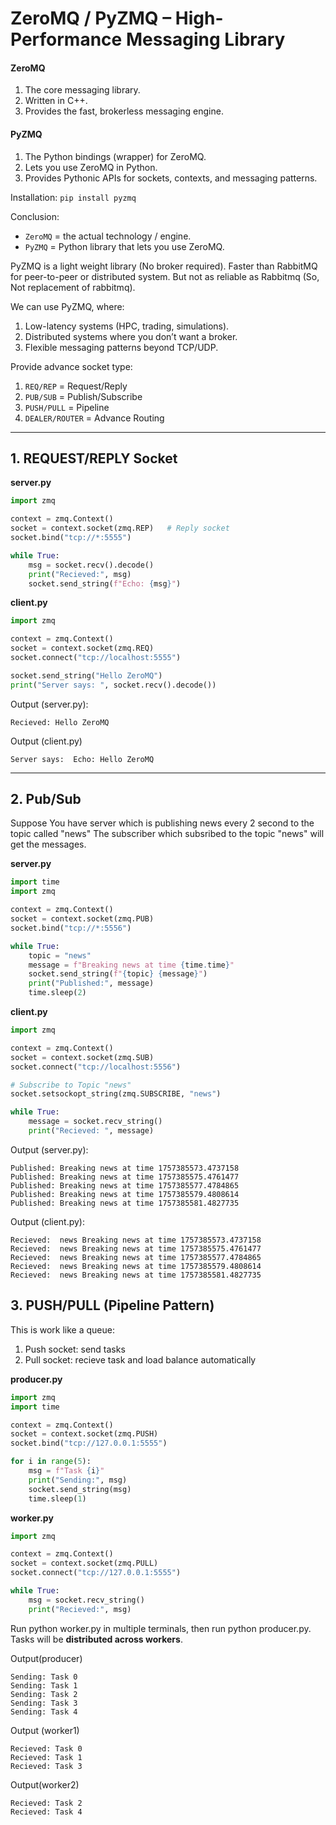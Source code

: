 # ZeroMQ / PyZMQ – High-Performance Messaging Library

#### ZeroMQ
1. The core messaging library.
2. Written in C++.
3. Provides the fast, brokerless messaging engine.

#### PyZMQ
1. The Python bindings (wrapper) for ZeroMQ.
2. Lets you use ZeroMQ in Python.
3. Provides Pythonic APIs for sockets, contexts, and messaging patterns.

Installation: `pip install pyzmq`

Conclusion:
- `ZeroMQ` = the actual technology / engine.
- `PyZMQ` = Python library that lets you use ZeroMQ.



PyZMQ is a light weight library (No broker required). Faster than RabbitMQ for peer-to-peer or distributed system.
But not as reliable as Rabbitmq (So, Not replacement of rabbitmq).

We can use PyZMQ, where:
1. Low-latency systems (HPC, trading, simulations).
2. Distributed systems where you don’t want a broker.
3. Flexible messaging patterns beyond TCP/UDP.

Provide advance socket type:
1. `REQ/REP` = Request/Reply
2. `PUB/SUB` = Publish/Subscribe
3. `PUSH/PULL` = Pipeline
4. `DEALER/ROUTER` = Advance Routing

---

## 1. REQUEST/REPLY Socket
**server.py**
```python
import zmq

context = zmq.Context()
socket = context.socket(zmq.REP)   # Reply socket
socket.bind("tcp://*:5555")

while True:
    msg = socket.recv().decode()
    print("Recieved:", msg)
    socket.send_string(f"Echo: {msg}")
```

**client.py**
```python
import zmq

context = zmq.Context()
socket = context.socket(zmq.REQ)
socket.connect("tcp://localhost:5555")

socket.send_string("Hello ZeroMQ")
print("Server says: ", socket.recv().decode())
```

Output (server.py):
```
Recieved: Hello ZeroMQ
```
Output (client.py)
```
Server says:  Echo: Hello ZeroMQ
```
---

## 2. Pub/Sub
Suppose You have server which is publishing news every 2 second to the topic called "news"
The subscriber which subsribed to the topic "news" will get the messages.

**server.py**
```python
import time
import zmq

context = zmq.Context()
socket = context.socket(zmq.PUB)
socket.bind("tcp://*:5556")

while True:
    topic = "news"
    message = f"Breaking news at time {time.time}"
    socket.send_string(f"{topic} {message}")
    print("Published:", message)
    time.sleep(2)
```
**client.py**
```python
import zmq

context = zmq.Context()
socket = context.socket(zmq.SUB)
socket.connect("tcp://localhost:5556")

# Subscribe to Topic "news"
socket.setsockopt_string(zmq.SUBSCRIBE, "news")

while True:
    message = socket.recv_string()
    print("Recieved: ", message)
```
Output (server.py):
```
Published: Breaking news at time 1757385573.4737158
Published: Breaking news at time 1757385575.4761477
Published: Breaking news at time 1757385577.4784865
Published: Breaking news at time 1757385579.4808614
Published: Breaking news at time 1757385581.4827735
```

Output (client.py):
```
Recieved:  news Breaking news at time 1757385573.4737158
Recieved:  news Breaking news at time 1757385575.4761477
Recieved:  news Breaking news at time 1757385577.4784865
Recieved:  news Breaking news at time 1757385579.4808614
Recieved:  news Breaking news at time 1757385581.4827735
```

## 3. PUSH/PULL (Pipeline Pattern)
This is work like a queue:
1. Push socket: send tasks
2. Pull socket: recieve task and load balance automatically

**producer.py**
```python
import zmq
import time

context = zmq.Context()
socket = context.socket(zmq.PUSH)
socket.bind("tcp://127.0.0.1:5555")

for i in range(5):
    msg = f"Task {i}"
    print("Sending:", msg)
    socket.send_string(msg)
    time.sleep(1)
```

**worker.py**
```python
import zmq

context = zmq.Context()
socket = context.socket(zmq.PULL)
socket.connect("tcp://127.0.0.1:5555")

while True:
    msg = socket.recv_string()
    print("Recieved:", msg)
```

Run python worker.py in multiple terminals, then run python producer.py.
Tasks will be **distributed across workers**.

Output(producer)
```
Sending: Task 0
Sending: Task 1
Sending: Task 2
Sending: Task 3
Sending: Task 4
```

Output (worker1)
```
Recieved: Task 0
Recieved: Task 1
Recieved: Task 3
```

Output(worker2)
```
Recieved: Task 2
Recieved: Task 4
```
